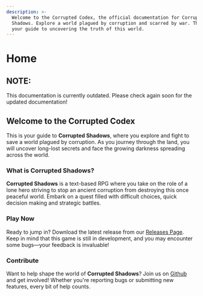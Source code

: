 ```yaml
---
description: >-
  Welcome to the Corrupted Codex, the official documentation for Corrupted
  Shadows. Explore a world plagued by corruption and scarred by war. This is
  your guide to uncovering the truth of this world.
---
```


# Home

## NOTE:
This documentation is currently outdated. Please check again soon for the updated documentation!

## Welcome to the Corrupted Codex

This is your guide to **Corrupted Shadows**, where you explore and fight to save a world plagued by corruption. As you journey through the land, you will uncover long-lost secrets and face the growing darkness spreading across the world.

### What is Corrupted Shadows?

**Corrupted Shadows** is a text-based RPG where you take on the role of a lone hero striving to stop an ancient corruption from destroying this once peaceful world. Embark on a quest filled with difficult choices, quick decision making and strategic battles.

### Play Now

Ready to jump in? Download the latest release from our [Releases Page](https://github.com/Priestytheplushie/Corrupted-Shadows/releases). Keep in mind that this game is still in development, and you may encounter some bugs—your feedback is invaluable!

### Contribute

Want to help shape the world of **Corrupted Shadows**? Join us on [Github](https://github.com/Priestytheplushie/Corrupted-Shadows) and get involved! Whether you're reporting bugs or submitting new features, every bit of help counts.
